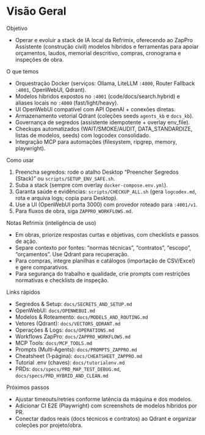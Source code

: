 # Visão Geral

Objetivo
- Operar e evoluir a stack de IA local da Refrimix, oferecendo ao ZapPro Assistente (construção civil) modelos híbridos e ferramentas para apoiar orçamentos, laudos, memorial descritivo, compras, cronograma e inspeções de obra.

O que temos
- Orquestração Docker (serviços: Ollama, LiteLLM `:4000`, Router Fallback `:4001`, OpenWebUI, Qdrant).
- Modelos híbridos expostos no `:4001` (code/docs/search.hybrid) e aliases locais no `:4000` (fast/light/heavy).
- UI OpenWebUI compatível com API OpenAI + conexões diretas.
- Armazenamento vetorial Qdrant (coleções seeds `agents_kb` e `docs_kb`).
- Governança de segredos (assistente idempotente + overlay env_file).
- Checkups automatizados (WAIT/SMOKE/AUDIT, DATA_STANDARDIZE, listas de modelos, seeds) com logcodex consolidado.
- Integração MCP para automações (filesystem, ripgrep, memory, playwright).

Como usar
1) Preencha segredos: rode o atalho Desktop “Preencher Segredos (Stack)” ou `scripts/SETUP_ENV_SAFE.sh`.
2) Suba a stack (sempre com overlay `docker-compose.env.yml`).
3) Garanta saúde e evidências: `scripts/CHECKUP_ALL.sh` (gera `logcodex.md`, rota e arquiva logs; copia para Desktop).
4) Use a UI (OpenWebUI porta 3000) com provedor roteado para `:4001/v1`.
5) Para fluxos de obra, siga `ZAPPRO_WORKFLOWS.md`.

Notas Refrimix (inteligência de uso)
- Em obras, priorize respostas curtas e objetivas, com checklists e passos de ação.
- Separe contexto por fontes: “normas técnicas”, “contratos”, “escopo”, “orçamentos”. Use Qdrant para recuperação.
- Para compras, integre planilhas e catálogos (importação de CSV/Excel) e gere comparativos.
- Para segurança do trabalho e qualidade, crie prompts com restrições normativas e checklists de inspeção.

Links rápidos
- Segredos & Setup: `docs/SECRETS_AND_SETUP.md`
- OpenWebUI: `docs/OPENWEBUI.md`
- Modelos & Roteamento: `docs/MODELS_AND_ROUTING.md`
- Vetores (Qdrant): `docs/VECTORS_QDRANT.md`
- Operações & Logs: `docs/OPERATIONS.md`
- Workflows ZapPro: `docs/ZAPPRO_WORKFLOWS.md`
- MCP Tools: `docs/MCP_TOOLS.md`
- Prompts (Multi‑Agents): `docs/PROMPTS_ZAPPRO.md`
- Cheatsheet (1‑página): `docs/CHEATSHEET_ZAPPRO.md`
- Tutorial .env (chaves): `docs/tutorialenv.md`
- PRDs: `docs/specs/PRD_MAP_TEST_DEBUG.md`, `docs/specs/PRD_HYBRID_AND_CLEAN.md`

Próximos passos
- Ajustar timeouts/retries conforme latência da máquina e dos modelos.
- Adicionar CI E2E (Playwright) com screenshots de modelos híbridos por PR.
- Conectar dados reais (docs técnicos e contratos) ao Qdrant e organizar coleções por projeto/obra.
